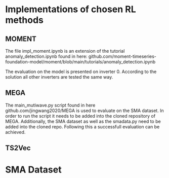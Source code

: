 # Implementations of chosen RL methods
## MOMENT
The file impl_moment.ipynb is an extension of the tutorial anomaly_detection.ipynb found in here: github.com/moment-timeseries-foundation-model/moment/blob/main/tutorials/anomaly\_detection.ipynb

The evaluation on the model is presented on inverter 0. According to the solution all other inverters are tested the same way.

## MEGA
The main_mutiwave.py script found in here github.com/jingwang2020/MEGA is used to evaluate on the SMA dataset.
In order to run the script it needs to be added into the cloned repository of MEGA. Additionally, the SMA dataset as well as the smadata.py need to be added into the cloned repo.
Following this a successfull evaluation can be achieved.

## TS2Vec

# SMA Dataset
